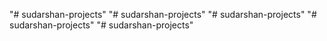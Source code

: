 "# sudarshan-projects" 
"# sudarshan-projects" 
"# sudarshan-projects" 
"# sudarshan-projects" 
"# sudarshan-projects" 
